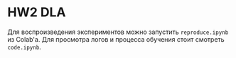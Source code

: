 # HW2 DLA
Для воспроизведения экспериментов можно запустить `reproduce.ipynb` из Colab'а.
Для просмотра логов и процесса обучения стоит смотреть `code.ipynb`.
